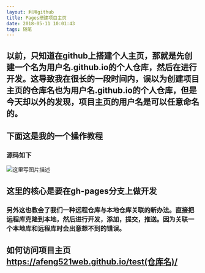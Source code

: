 ```yaml
---
layout: 利用github
title: Pages搭建项目主页
date: 2018-05-11 10:01:43
tags: 随笔
---
```


## 以前，只知道在github上搭建个人主页，那就是先创建一个名为**用户名.github.io的个人仓库**，然后在进行开发。这导致我在很长的一段时间内，误以为创建项目主页的仓库名也为**用户名.github.io的个人仓库**，但是今天却以外的发现，项目主页的用户名是可以任意命名的。

<!-- more -->

## 下面这是我的一个操作教程
### 源码如下
![这里写图片描述](https://img-blog.csdn.net/20180511094011849?watermark/2/text/aHR0cHM6Ly9ibG9nLmNzZG4ubmV0L3dlaXhpbl8zNzk3MjcyMw==/font/5a6L5L2T/fontsize/400/fill/I0JBQkFCMA==/dissolve/70)

## 这里的核心是要在gh-pages分支上做开发
### 另外这也教会了我们一种远程仓库与本地仓库关联的新办法。直接把远程库克隆到本地，然后进行开发，添加，提交，推送。因为关联一个本地库和远程库时会出意想不到的错误。

## 如何访问项目主页 https://afeng521web.github.io/test(仓库名)/